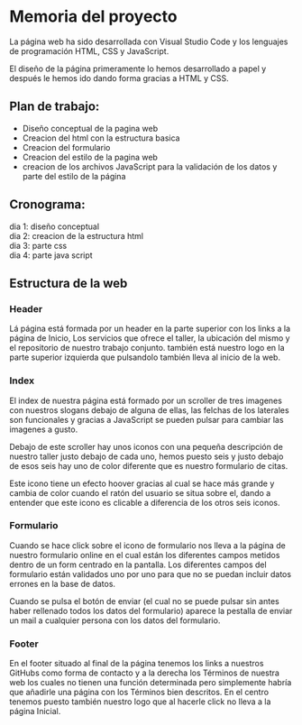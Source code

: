 # Memoria del proyecto

La página web ha sido desarrollada con Visual Studio Code y los lenguajes de programación HTML, CSS y JavaScript.

El diseño de la página primeramente lo hemos desarrollado a papel y después le hemos ido dando forma gracias a HTML y CSS.

## Plan de trabajo:

- Diseño conceptual de la pagina web
- Creacion del html con la estructura basica
- Creacion del formulario 
- Creacion del estilo de la pagina web
- creacion de los archivos JavaScript para la validación de los datos y parte del estilo de la página 

## Cronograma:
dia 1: diseño conceptual  
dia 2: creacion de la estructura html  
dia 3: parte css  
dia 4: parte java script  

## Estructura de la web

### Header

Lá página está formada por un header en la parte superior con los links a la página de Inicio, Los servicios que ofrece el taller, la ubicación del mismo y el repositorio de nuestro trabajo conjunto. también está nuestro logo en la parte superior izquierda que pulsandolo también lleva al inicio de la web.

### Index

El index de nuestra página está formado por un scroller de tres imagenes con nuestros slogans debajo de alguna de ellas, las felchas de los laterales son funcionales y gracias a JavaScript se pueden pulsar para cambiar las imagenes a gusto.

Debajo de este scroller hay unos iconos con una pequeña descripción de nuestro taller justo debajo de cada uno, hemos puesto seis y justo debajo de esos seis hay uno de color diferente que es nuestro formulario de citas.

Este icono tiene un efecto hoover gracias al cual se hace más grande y cambia de color cuando el ratón del usuario se situa sobre el, dando a entender que este icono es clicable a diferencia de los otros seis iconos.

### Formulario

Cuando se hace click sobre el icono de formulario nos lleva a la página de nuestro formulario online en el cual están los diferentes campos metidos dentro de un form centrado en la pantalla. Los diferentes campos del formulario están validados uno por uno para que no se puedan incluir datos errones en la base de datos.

Cuando se pulsa el botón de enviar (el cual no se puede pulsar sin antes haber rellenado todos los datos del formulario) aparece la pestalla de enviar un mail a cualquier persona con los datos del formulario.


### Footer

En el footer situado al final de la página tenemos los links a nuestros GitHubs como forma de contacto y a la derecha los Términos de nuestra web los cuales no tienen una función determinada pero simplemente habría que añadirle una página con los Términos bien descritos. En el centro tenemos puesto también nuestro logo que al hacerle click no lleva a la página Inicial.

